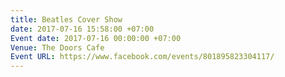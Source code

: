 ```yaml
---
title: Beatles Cover Show
date: 2017-07-16 15:58:00 +07:00
Event date: 2017-07-16 00:00:00 +07:00
Venue: The Doors Cafe
Event URL: https://www.facebook.com/events/801895823304117/
---
```


